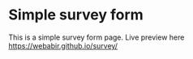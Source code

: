 Simple survey form
=======
This is a simple survey form page. Live preview here https://webabir.github.io/survey/
